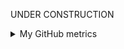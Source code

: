 UNDER CONSTRUCTION

<details>
  <summary>My GitHub metrics</summary>
    <p align="center">
      <img src="/github-metrics.svg" alt="Metrics" width="400">
    </p>
</details>
